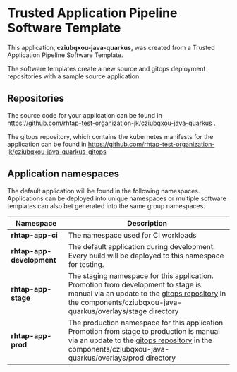 # Trusted Application Pipeline Software Template

This application, **cziubqxou-java-quarkus**, was created from a Trusted Application Pipeline Software Template.

The software templates create a new source and gitops deployment repositories with a sample source application. 

## Repositories

The source code for your application can be found in [https://github.com/rhtap-test-organization-jk/cziubqxou-java-quarkus ](https://github.com/rhtap-test-organization-jk/cziubqxou-java-quarkus ).
 
The gitops repository, which contains the kubernetes manifests for the application can be found in 
[https://github.com/rhtap-test-organization-jk/cziubqxou-java-quarkus-gitops ](https://github.com/rhtap-test-organization-jk/cziubqxou-java-quarkus-gitops ) 

## Application namespaces 

The default application will be found in the following namespaces. Applications can be deployed into unique namespaces or multiple software templates can also bet generated into the same group namespaces.  

|  Namespace   |  Description   |  
| -------- | -------- |
| **rhtap-app-ci** | The namespace used for CI workloads |
| **rhtap-app-development** | The default application during development. Every build will be deployed to this namespace for testing. |
| **rhtap-app-stage** | The staging namespace for this application. Promotion from development to stage is manual via an update to the [gitops repository](https://github.com/rhtap-test-organization-jk/cziubqxou-java-quarkus-gitops ) in the components/cziubqxou-java-quarkus/overlays/stage directory |
| **rhtap-app-prod** | The production namespace for this application. Promotion from stage to production is manual via an update to the [gitops repository](https://github.com/rhtap-test-organization-jk/cziubqxou-java-quarkus-gitops ) in the components/cziubqxou-java-quarkus/overlays/prod directory |